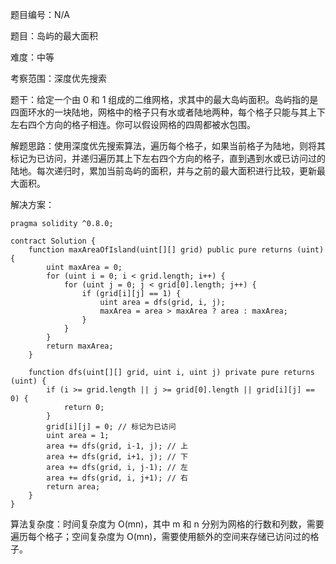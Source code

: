 题目编号：N/A

题目：岛屿的最大面积

难度：中等

考察范围：深度优先搜索

题干：给定一个由 0 和 1 组成的二维网格，求其中的最大岛屿面积。岛屿指的是四面环水的一块陆地，网格中的格子只有水或者陆地两种，每个格子只能与其上下左右四个方向的格子相连。你可以假设网格的四周都被水包围。

解题思路：使用深度优先搜索算法，遍历每个格子，如果当前格子为陆地，则将其标记为已访问，并递归遍历其上下左右四个方向的格子，直到遇到水或已访问过的陆地。每次递归时，累加当前岛屿的面积，并与之前的最大面积进行比较，更新最大面积。

解决方案：

```solidity
pragma solidity ^0.8.0;

contract Solution {
    function maxAreaOfIsland(uint[][] grid) public pure returns (uint) {
        uint maxArea = 0;
        for (uint i = 0; i < grid.length; i++) {
            for (uint j = 0; j < grid[0].length; j++) {
                if (grid[i][j] == 1) {
                    uint area = dfs(grid, i, j);
                    maxArea = area > maxArea ? area : maxArea;
                }
            }
        }
        return maxArea;
    }
    
    function dfs(uint[][] grid, uint i, uint j) private pure returns (uint) {
        if (i >= grid.length || j >= grid[0].length || grid[i][j] == 0) {
            return 0;
        }
        grid[i][j] = 0; // 标记为已访问
        uint area = 1;
        area += dfs(grid, i-1, j); // 上
        area += dfs(grid, i+1, j); // 下
        area += dfs(grid, i, j-1); // 左
        area += dfs(grid, i, j+1); // 右
        return area;
    }
}
```

算法复杂度：时间复杂度为 O(mn)，其中 m 和 n 分别为网格的行数和列数，需要遍历每个格子；空间复杂度为 O(mn)，需要使用额外的空间来存储已访问过的格子。